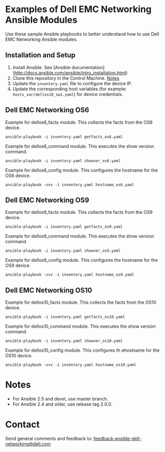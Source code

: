 # Examples of Dell EMC Networking Ansible Modules

Use these sample Ansible playbooks to better understand how to use Dell EMC Networking Ansible modules.


## Installation and Setup

1. Install Ansible. See [Ansible documentation] (http://docs.ansible.com/ansible/intro_installation.html)
2. Clone this repository in the Control Machine. [Notes](#notes)
3. Update the ``inventory.yaml`` file to configure the device IP.
4. Update the corresponding host variables (for example: ``hosts_var/dellos10_sw1.yaml``) for device credentials.


## Dell EMC Networking OS6

Example for dellos6_facts module. This collects the facts from the OS6 device.

``ansible-playbook -i inventory.yaml getfacts_os6.yaml``

Example for dellos6_command module. This executes the show version command.

``ansible-playbook -i inventory.yaml showver_os6.yaml``

Example for dellos6_config module. This configures the hostname for the OS6 device.

``ansible-playbook -vvv -i inventory.yaml hostname_os6.yaml``


## Dell EMC Networking OS9

Example for dellos9_facts module. This collects the facts from the OS9 device.

``ansible-playbook -i inventory.yaml getfacts_os9.yaml``

Example for dellos9_command module. This executes the show version command.

``ansible-playbook -i inventory.yaml showver_os9.yaml``

Example for dellos9_config module. This configures the hostname for the OS9 device.

``ansible-playbook -vvv -i inventory.yaml hostname_os9.yaml``


## Dell EMC Networking OS10

Example for dellos10_facts module. This collects the facts from the OS10 device.

``ansible-playbook -i inventory.yaml getfacts_os10.yaml``

Example for dellos10_command module. This executes the show version command.

``ansible-playbook -i inventory.yaml showver_os10.yaml``

Example for dellos10_config module. This configures th ehostname for the OS10 device.

``ansible-playbook -vvv -i inventory.yaml hostname_os10.yaml``


# Notes
- For Ansible 2.5 and devel, use master branch.
- For Ansible 2.4 and older, use release tag 2.0.0.

# Contact
Send general comments and feedback to: feedback-ansible-dell-networking@dell.com
